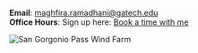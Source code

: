 __Email__: [maghfira.ramadhani@gatech.edu](mailto:maghfira.ramadhani@gatech.edu)\
__Office Hours__: Sign up here:
[Book a time with me](https://outlook.office.com/bookwithme/user/951a0a27d4b04de1960b5a3481e0d4cf%40gatech.edu?anonymous)

![San Gorgonio Pass Wind Farm](/images/IMG_0469.jpeg)
